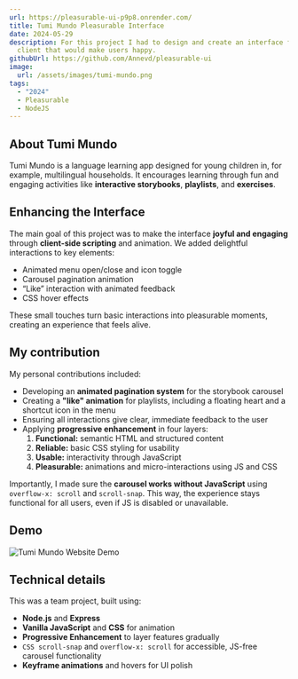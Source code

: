 ```yaml
---
url: https://pleasurable-ui-p9p8.onrender.com/
title: Tumi Mundo Pleasurable Interface
date: 2024-05-29
description: For this project I had to design and create an interface for a
  client that would make users happy.
githubUrl: https://github.com/Annevd/pleasurable-ui
image:
  url: /assets/images/tumi-mundo.png
tags:
  - "2024"
  - Pleasurable
  - NodeJS
---
```


## About Tumi Mundo

Tumi Mundo is a language learning app designed for young children in, for example, multilingual households. It encourages learning through fun and engaging activities like **interactive storybooks**, **playlists**, and **exercises**.


## Enhancing the Interface 

The main goal of this project was to make the interface **joyful and engaging** through **client-side scripting** and animation. We added delightful interactions to key elements:

- Animated menu open/close and icon toggle  
- Carousel pagination animation  
- “Like” interaction with animated feedback  
- CSS hover effects

These small touches turn basic interactions into pleasurable moments, creating an experience that feels alive.

## My contribution

My personal contributions included:

- Developing an **animated pagination system** for the storybook carousel
- Creating a **"like" animation** for playlists, including a floating heart and a shortcut icon in the menu  
- Ensuring all interactions give clear, immediate feedback to the user
- Applying **progressive enhancement** in four layers:
  1. **Functional:** semantic HTML and structured content  
  2. **Reliable:** basic CSS styling for usability  
  3. **Usable:** interactivity through JavaScript  
  4. **Pleasurable:** animations and micro-interactions using JS and CSS  

Importantly, I made sure the **carousel works without JavaScript** using `overflow-x: scroll` and `scroll-snap`. This way, the experience stays functional for all users, even if JS is disabled or unavailable.

## Demo

<img src="/assets/demos/tumi-mundo-demo.gif" alt="Tumi Mundo Website Demo"/>

## Technical details

This was a team project, built using:

- **Node.js** and **Express**
- **Vanilla JavaScript** and **CSS** for animation
- **Progressive Enhancement** to layer features gradually
- ```CSS scroll-snap``` and `overflow-x: scroll` for accessible, JS-free carousel functionality
- **Keyframe animations** and hovers for UI polish
